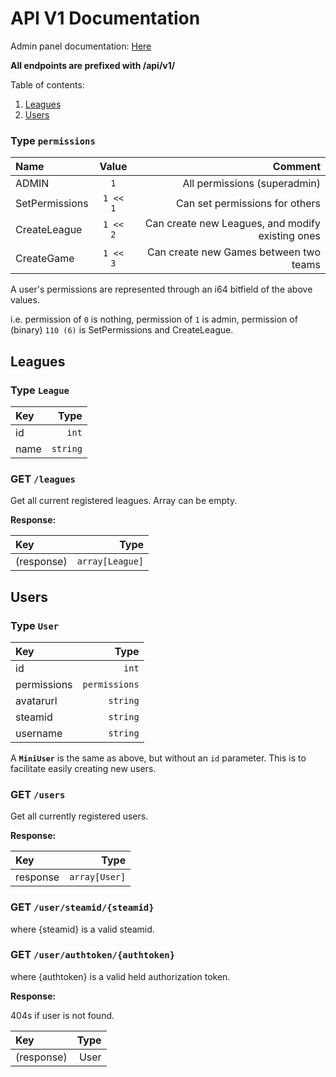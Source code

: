 # API V1 Documentation

Admin panel documentation: [Here](admin/)

**All endpoints are prefixed with /api/v1/**

Table of contents:

1. [Leagues](#leagues)
2. [Users](#users)

### Type `permissions`

| Name           |  Value   |                                          Comment |
| :------------- | :------: | -----------------------------------------------: |
| ADMIN          |   `1`    |                     All permissions (superadmin) |
| SetPermissions | `1 << 1` |                   Can set permissions for others |
| CreateLeague   | `1 << 2` | Can create new Leagues, and modify existing ones |
| CreateGame     | `1 << 3` |           Can create new Games between two teams |

A user's permissions are represented through an i64 bitfield of the above values.

i.e. permission of `0` is nothing, permission of `1` is admin, permission of (binary) `110 (6)` is SetPermissions and CreateLeague.

## Leagues

### Type `League`

| Key  |     Type |
| :--- | -------: |
| id   |    `int` |
| name | `string` |

### GET `/leagues`

Get all current registered leagues. Array can be empty.

**Response:**

| Key        |            Type |
| :--------- | --------------: |
| (response) | `array[League]` |

## Users

### Type `User`

| Key         |          Type |
| :---------- | ------------: |
| id          |         `int` |
| permissions | `permissions` |
| avatarurl   |      `string` |
| steamid     |      `string` |
| username    |      `string` |

A **`MiniUser`** is the same as above, but without an `id` parameter. This is to facilitate easily creating new users.

### GET `/users`

Get all currently registered users.

**Response:**

| Key      |          Type |
| :------- | ------------: |
| response | `array[User]` |

### GET `/user/steamid/{steamid}`

where {steamid} is a valid steamid.

### GET `/user/authtoken/{authtoken}`

where {authtoken} is a valid held authorization token.

**Response:**

404s if user is not found.

| Key        | Type |
| :--------- | ---: |
| (response) | User |
